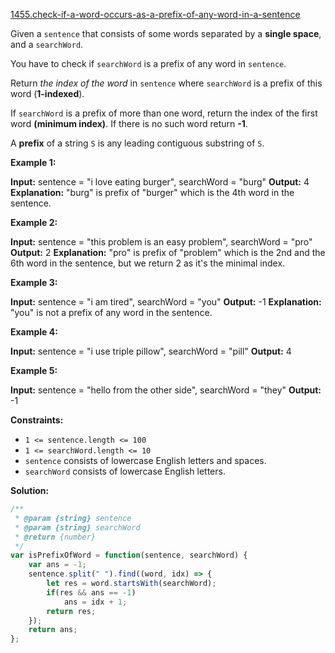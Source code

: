 [1455.check-if-a-word-occurs-as-a-prefix-of-any-word-in-a-sentence](https://leetcode.com/problems/check-if-a-word-occurs-as-a-prefix-of-any-word-in-a-sentence/)  

Given a `sentence` that consists of some words separated by a **single space**, and a `searchWord`.

You have to check if `searchWord` is a prefix of any word in `sentence`.

Return _the index of the word_ in `sentence` where `searchWord` is a prefix of this word (**1-indexed**).

If `searchWord` is a prefix of more than one word, return the index of the first word **(minimum index)**. If there is no such word return **\-1**.

A **prefix** of a string `S` is any leading contiguous substring of `S`.

**Example 1:**

**Input:** sentence = "i love eating burger", searchWord = "burg"
**Output:** 4
**Explanation:** "burg" is prefix of "burger" which is the 4th word in the sentence.

**Example 2:**

**Input:** sentence = "this problem is an easy problem", searchWord = "pro"
**Output:** 2
**Explanation:** "pro" is prefix of "problem" which is the 2nd and the 6th word in the sentence, but we return 2 as it's the minimal index.

**Example 3:**

**Input:** sentence = "i am tired", searchWord = "you"
**Output:** -1
**Explanation:** "you" is not a prefix of any word in the sentence.

**Example 4:**

**Input:** sentence = "i use triple pillow", searchWord = "pill"
**Output:** 4

**Example 5:**

**Input:** sentence = "hello from the other side", searchWord = "they"
**Output:** -1

**Constraints:**

*   `1 <= sentence.length <= 100`
*   `1 <= searchWord.length <= 10`
*   `sentence` consists of lowercase English letters and spaces.
*   `searchWord` consists of lowercase English letters.  



**Solution:**  

```javascript
/**
 * @param {string} sentence
 * @param {string} searchWord
 * @return {number}
 */
var isPrefixOfWord = function(sentence, searchWord) {
    var ans = -1;
    sentence.split(" ").find((word, idx) => {
        let res = word.startsWith(searchWord);
        if(res && ans == -1)
            ans = idx + 1;
        return res;
    });
    return ans;
};
```
      
